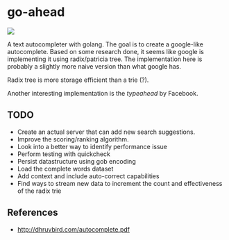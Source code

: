 # go-ahead

[![](https://godoc.org/github.com/alextanhongpin/go-typeahead?status.svg)](https://godoc.org/github.com/alextanhongpin/go-typeahead)

A text autocompleter with golang. The goal is to create a google-like
  autocomplete. Based on some research done, it seems like google is
  implementing it using radix/patricia tree. The implementation here is
  probably a slightly more naive version than what google has. 

Radix tree is more storage efficient than a trie (?). 

Another interesting implementation is the _typeahead_ by Facebook.


## TODO

- Create an actual server that can add new search suggestions. 
- Improve the scoring/ranking algorithm.
- Look into a better way to identify performance issue
- Perform testing with quickcheck
- Persist datastructure using gob encoding
- Load the complete words dataset 
- Add context and include auto-correct capabilities
- Find ways to stream new data to increment the count and effectiveness of the radix trie

## References

- http://dhruvbird.com/autocomplete.pdf
